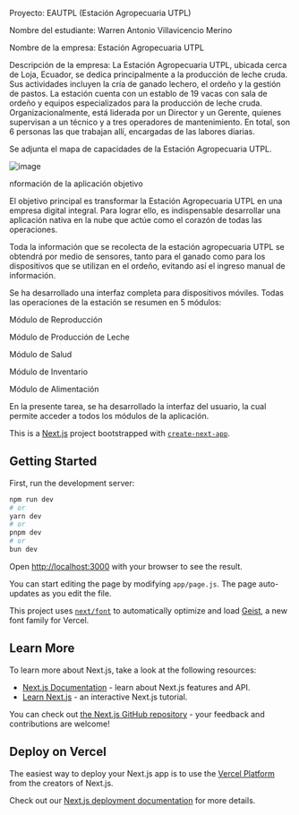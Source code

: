 
Proyecto: EAUTPL (Estación Agropecuaria UTPL)

Nombre del estudiante: Warren Antonio Villavicencio Merino 

Nombre de la empresa: Estación Agropecuaria UTPL

Descripción de la empresa:
La Estación Agropecuaria UTPL, ubicada cerca de Loja, Ecuador, se dedica principalmente a la producción de leche cruda. Sus actividades incluyen la cría de ganado lechero, el ordeño y la gestión de pastos. La estación cuenta con un establo de 19 vacas con sala de ordeño y equipos especializados para la producción de leche cruda. Organizacionalmente, está liderada por un Director y un Gerente, quienes supervisan a un técnico y a tres operadores de mantenimiento. En total, son 6 personas las que trabajan allí, encargadas de las labores diarias.

Se adjunta el mapa de capacidades de la Estación Agropecuaria UTPL.

![image](https://github.com/user-attachments/assets/8e056259-b9c8-44b4-a771-b9c85e49d8a2)

nformación de la aplicación objetivo

El objetivo principal es transformar la Estación Agropecuaria UTPL en una empresa digital integral. Para lograr ello, es indispensable desarrollar una aplicación nativa en la nube que actúe como el corazón de todas las operaciones.

Toda la información que se recolecta de la estación agropecuaria UTPL se obtendrá por medio de sensores, tanto para el ganado como para los dispositivos que se utilizan en el ordeño, evitando así el ingreso manual de información.

Se ha desarrollado una interfaz completa para dispositivos móviles. Todas las operaciones de la estación se resumen en 5 módulos:

Módulo de Reproducción

Módulo de Producción de Leche

Módulo de Salud

Módulo de Inventario

Módulo de Alimentación

En la presente tarea, se ha desarrollado la interfaz del usuario, la cual permite acceder a todos los módulos de la aplicación.


This is a [Next.js](https://nextjs.org) project bootstrapped with [`create-next-app`](https://github.com/vercel/next.js/tree/canary/packages/create-next-app).

## Getting Started

First, run the development server:

```bash
npm run dev
# or
yarn dev
# or
pnpm dev
# or
bun dev
```



Open [http://localhost:3000](http://localhost:3000) with your browser to see the result.

You can start editing the page by modifying `app/page.js`. The page auto-updates as you edit the file.

This project uses [`next/font`](https://nextjs.org/docs/app/building-your-application/optimizing/fonts) to automatically optimize and load [Geist](https://vercel.com/font), a new font family for Vercel.

## Learn More

To learn more about Next.js, take a look at the following resources:

- [Next.js Documentation](https://nextjs.org/docs) - learn about Next.js features and API.
- [Learn Next.js](https://nextjs.org/learn) - an interactive Next.js tutorial.

You can check out [the Next.js GitHub repository](https://github.com/vercel/next.js) - your feedback and contributions are welcome!

## Deploy on Vercel

The easiest way to deploy your Next.js app is to use the [Vercel Platform](https://vercel.com/new?utm_medium=default-template&filter=next.js&utm_source=create-next-app&utm_campaign=create-next-app-readme) from the creators of Next.js.

Check out our [Next.js deployment documentation](https://nextjs.org/docs/app/building-your-application/deploying) for more details.
